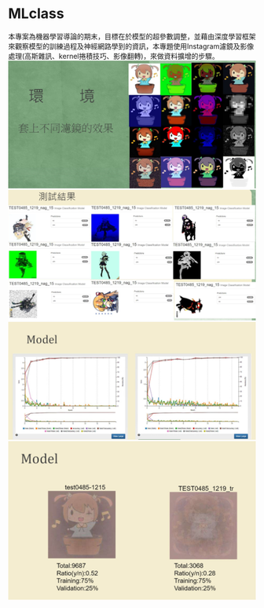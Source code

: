 MLclass
============
本專案為機器學習導論的期末，目標在於模型的超參數調整，並藉由深度學習框架來觀察模型的訓練過程及神經網路學到的資訊，本專題使用Instagram濾鏡及影像處理(高斯雜訊、kernel捲積技巧、影像翻轉)，來做資料擴增的步驟。
![](https://github.com/alanhc/MLclass/blob/master/ml%20(2).jpg)
![](https://github.com/alanhc/MLclass/blob/master/ml%20(1).jpg)
![](https://github.com/alanhc/MLclass/blob/master/ml%20(3).jpg)
![](https://github.com/alanhc/MLclass/blob/master/ml%20(4).jpg)

